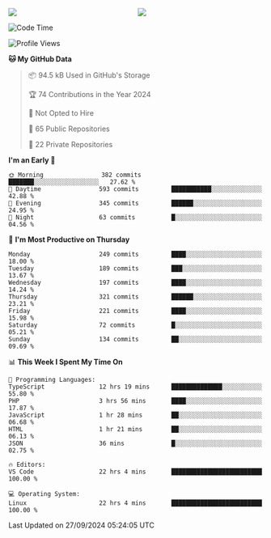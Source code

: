 <p style="display:flex;align-items:center;column-gap:0.5rem;" align="center">
  <img style="flex-grow:1;align-self:stretch;object-fit:cover;"  src ="https://github-readme-stats.vercel.app/api?username=gnoluv9x&show_icons=true&count_private=true&theme=chartreuse-dark&hide_border=true">
  <img style="flex-grow:1;align-self:stretch;object-fit:cover;"src ="https://github-readme-stats.vercel.app/api/top-langs/?username=gnoluv9x&layout=compact&hide_border=true&theme=chartreuse-dark&&langs_count=6&hide=jupyter%20notebook,tex,css,php&exclude_repo=Pacman-AI">
</p>

<!--START_SECTION:waka-->
![Code Time](http://img.shields.io/badge/Code%20Time-856%20hrs%2053%20mins-blue)

![Profile Views](http://img.shields.io/badge/Profile%20Views-0-blue)

**🐱 My GitHub Data** 

> 📦 94.5 kB Used in GitHub's Storage 
 > 
> 🏆 74 Contributions in the Year 2024
 > 
> 🚫 Not Opted to Hire
 > 
> 📜 65 Public Repositories 
 > 
> 🔑 22 Private Repositories 
 > 
**I'm an Early 🐤** 

```text
🌞 Morning                382 commits         ███████░░░░░░░░░░░░░░░░░░   27.62 % 
🌆 Daytime                593 commits         ███████████░░░░░░░░░░░░░░   42.88 % 
🌃 Evening                345 commits         ██████░░░░░░░░░░░░░░░░░░░   24.95 % 
🌙 Night                  63 commits          █░░░░░░░░░░░░░░░░░░░░░░░░   04.56 % 
```
📅 **I'm Most Productive on Thursday** 

```text
Monday                   249 commits         ████░░░░░░░░░░░░░░░░░░░░░   18.00 % 
Tuesday                  189 commits         ███░░░░░░░░░░░░░░░░░░░░░░   13.67 % 
Wednesday                197 commits         ████░░░░░░░░░░░░░░░░░░░░░   14.24 % 
Thursday                 321 commits         ██████░░░░░░░░░░░░░░░░░░░   23.21 % 
Friday                   221 commits         ████░░░░░░░░░░░░░░░░░░░░░   15.98 % 
Saturday                 72 commits          █░░░░░░░░░░░░░░░░░░░░░░░░   05.21 % 
Sunday                   134 commits         ██░░░░░░░░░░░░░░░░░░░░░░░   09.69 % 
```


📊 **This Week I Spent My Time On** 

```text
💬 Programming Languages: 
TypeScript               12 hrs 19 mins      ██████████████░░░░░░░░░░░   55.80 % 
PHP                      3 hrs 56 mins       ████░░░░░░░░░░░░░░░░░░░░░   17.87 % 
JavaScript               1 hr 28 mins        ██░░░░░░░░░░░░░░░░░░░░░░░   06.68 % 
HTML                     1 hr 21 mins        ██░░░░░░░░░░░░░░░░░░░░░░░   06.13 % 
JSON                     36 mins             █░░░░░░░░░░░░░░░░░░░░░░░░   02.75 % 

🔥 Editors: 
VS Code                  22 hrs 4 mins       █████████████████████████   100.00 % 

💻 Operating System: 
Linux                    22 hrs 4 mins       █████████████████████████   100.00 % 
```


 Last Updated on 27/09/2024 05:24:05 UTC
<!--END_SECTION:waka-->

